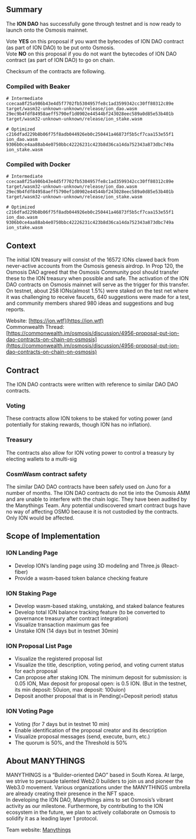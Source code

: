 ## Summary
The **ION DAO** has successfully gone through testnet and is now ready to launch onto the Osmosis mainnet.

Vote **YES** on this proposal if you want the bytecodes of ION DAO contract (as part of ION DAO) to be put onto Osmosis.  
Vote **NO** on this proposal if you do not want the bytecodes of ION DAO contract (as part of ION DAO) to go on chain.

Checksum of the contracts are following.

### Compiled with Beaker
```
# Intermediate
ccecaa8f25a986b43e4d5f7702fb5304957fe8c1ad3599342cc30ff80312c89e  target/wasm32-unknown-unknown/release/ion_dao.wasm
29ec9b4fdf84958aeff5790ef1d0902e44544bf243028eec589a0d85e53b401b  target/wasm32-unknown-unknown/release/ion_stake.wasm

# Optimized
c216dfad229b8b06f75f8adb044926eb0c250441a46873f5b5cf7caa153e55f1  ion_dao.wasm
9306b0ce4aa88ab4e0750bbc42226231c423b8d36ca14da752343a873dbc749a  ion_stake.wasm
```

### Compiled with Docker
```
# Intermediate
ccecaa8f25a986b43e4d5f7702fb5304957fe8c1ad3599342cc30ff80312c89e  target/wasm32-unknown-unknown/release/ion_dao.wasm
29ec9b4fdf84958aeff5790ef1d0902e44544bf243028eec589a0d85e53b401b  target/wasm32-unknown-unknown/release/ion_stake.wasm

# Optimized
c216dfad229b8b06f75f8adb044926eb0c250441a46873f5b5cf7caa153e55f1  ion_dao.wasm
9306b0ce4aa88ab4e0750bbc42226231c423b8d36ca14da752343a873dbc749a  ion_stake.wasm
```

## Context

The initial ION treasury will consist of the 16572 IONs clawed back from never-active accounts from the Osmosis genesis airdrop. In Prop 120, the Osmosis DAO agreed that the Osmosis Community pool should transfer these to the ION treasury when possible and safe. The activation of the ION DAO contracts on Osmosis mainnet will serve as the trigger for this transfer.  
On testnet, about 258 IONs(almost 1.5%) were staked on the test net where it was challenging to receive faucets, 640 suggestions were made for a test, and community members shared 980 ideas and suggestions and bug reports.

Website: [https://ion.wtf](https://ion.wtf)  
Commonwealth Thread: [https://commonwealth.im/osmosis/discussion/4956-proposal-put-ion-dao-contracts-on-chain-on-osmosis](https://commonwealth.im/osmosis/discussion/4956-proposal-put-ion-dao-contracts-on-chain-on-osmosis)

## Contract
The ION DAO contracts were written with reference to similar DAO DAO contracts.

### Voting

These contracts allow ION tokens to be staked for voting power (and potentially for staking rewards, though ION has no inflation).

### Treasury

The contracts also allow for ION voting power to control a treasury by electing wallets to a multi-sig

### CosmWasm contract safety

The similar DAO DAO contracts have been safely used on Juno for a number of months. The ION DAO contracts do not tie into the Osmosis AMM and are unable to interfere with the chain logic. They have been audited by the Manythings Team. Any potential undiscovered smart contract bugs have no way of affecting OSMO because it is not custodied by the contracts. Only ION would be affected.

## Scope of Implementation

### ION Landing Page
* Develop ION’s landing page using 3D modeling and Three.js (React-fiber)
* Provide a wasm-based token balance checking feature

### ION Staking Page
* Develop wasm-based staking, unstaking, and staked balance features
* Develop total ION balance tracking feature (to be converted to governance treasury after contract integration)
* Visualize transaction maximum gas fee
* Unstake ION (14 days but in testnet 30min)

### ION Proposal List Page
* Visualize the registered proposal list
* Visualize the title, description, voting period, and voting current status for each proposal
* Can propose after staking ION. The minimum deposit for submission: is 0.05 ION, Max deposit for proposal open: is 0.5 ION. (But in the testnet, its min deposit: 50uion, max deposit: 100uion)
* Deposit another proposal that is in Pending(=Deposit period) status

### ION Voting Page
* Voting (for 7 days but in testnet 10 min)
* Enable identification of the proposal creator and its description
* Visualize proposal messages (send, execute, burn, etc.)
* The quorum is 50%, and the Threshold is 50%

## About MANYTHINGS
MANYTHINGS is a “Builder-oriented DAO” based in South Korea. At large, we strive to persuade talented Web2.0 builders to join us and pioneer the Web3.0 movement. Various organizations under the MANYTHINGS umbrella are already creating their presence in the NFT space.  
In developing the ION DAO, Manythings aims to set Osmosis’s vibrant activity as our milestone. Furthermore, by contributing to the ION ecosystem in the future, we plan to actively collaborate on Osmosis to solidify it as a leading layer 1 protocol.

Team website: [Manythings](https://manythings.xyz/)